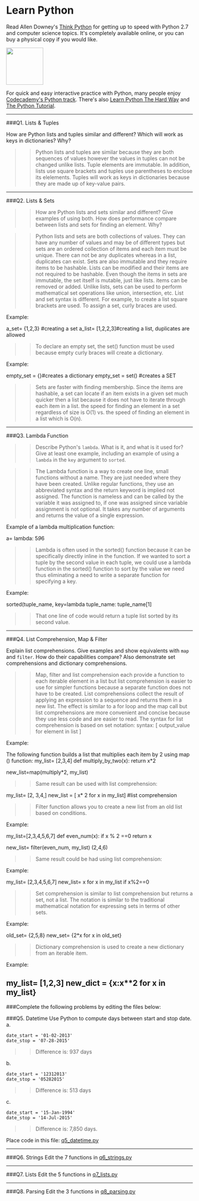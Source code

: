 # Learn Python

Read Allen Downey's [Think Python](http://www.greenteapress.com/thinkpython/) for getting up to speed with Python 2.7 and computer science topics. It's completely available online, or you can buy a physical copy if you would like.

<a href="http://www.greenteapress.com/thinkpython/"><img src="img/think_python.png" style="width: 100px;" target="_blank"></a>

For quick and easy interactive practice with Python, many people enjoy [Codecademy's Python track](http://www.codecademy.com/en/tracks/python). There's also [Learn Python The Hard Way](http://learnpythonthehardway.org/book/) and [The Python Tutorial](https://docs.python.org/2/tutorial/).

---

###Q1. Lists &amp; Tuples

How are Python lists and tuples similar and different? Which will work as keys in dictionaries? Why?

>> Python lists and tuples are similar because they are both sequences of values however the values in tuples can not be changed unlike lists. Tuple elements are immutable. In addition, lists use square brackets and tuples use parentheses to enclose its elelements. Tuples will work as keys in dictionaries because they are made up of key-value pairs.  

---

###Q2. Lists &amp; Sets

>>How are Python lists and sets similar and different? Give examples of using both. How does performance compare between lists and sets for finding an element. Why?

>>Python lists and sets are both collections of values. They can have any number of values and may be of different types but sets are an ordered collection of items and each item must be unique. There can not be any duplicates whereas in a list, duplicates can exist. Sets are also immutable and they require items to be hashable. Lists can be modified and their items are not required to be hashable. Even though the items in sets are immutable, the set itself is mutable, just like lists. items can be removed or added. Unlike lists, sets can be used to perform mathematical set operations like union, intersection, etc. List and set syntax is different. For example, to create a list square brackets are used. To assign a set, curly braces are used. 

Example:

a_set= {1,2,3} #creating a set
a_list= [1,2,2,3]#creating a list, duplicates are allowed

>>To declare an empty set, the set() function must be used because empty curly braces will create a dictionary. 

Example:

empty_set = {}#creates a dictionary
empty_set = set() #creates a SET

>>Sets are faster with finding membership. Since the items are hashable, a set can locate if an item exists in a given set much quicker then a list because it does not have to iterate through each item in a list. the speed for finding an element in a set regardless of size is O(1) vs. the speed of finding an element in a list which is O(n).

---

###Q3. Lambda Function

>>Describe Python's `lambda`. What is it, and what is it used for? Give at least one example, including an example of using a `lambda` in the `key` argument to `sorted`.

>>The Lambda function is a way to create one line, small functions without a name. They are just needed where they have been created. Unlike regular functions, they use an abbreviated syntax and the return keyword is implied not assigned. The function is nameless and can be called by the variable it was assigned to, if one was assigned since variable assignment is not optional. It takes any number of arguments and returns the value of a single expression. 

Example of a lambda multiplication function:

a= lambda: 5*9*6

>>Lambda is often used in the sorted() function because it can be specifically directly inline in the function. If we wanted to sort a tuple by the second value in each tuple, we could use a lambda function in the sorted() function to sort by the value we need thus eliminating a need to write a separate function for specifying a key. 

Example:

sorted(tuple_name, key=lambda tuple_name: tuple_name[1]

>>That one line of code would return a tuple list sorted by its second value. 

---

###Q4. List Comprehension, Map &amp; Filter

Explain list comprehensions. Give examples and show equivalents with `map` and `filter`. How do their capabilities compare? Also demonstrate set comprehensions and dictionary comprehensions.

>> Map, filter and list comprehension each provide a function to each iterable element in a list but list comprehension is easier to use for simpler functions because a separate function does not have to be created. List comprehensions collect the result of applying an expression to a sequence and returns them in a new list. The effect is similar to a for loop and the map call but list comprehensions are more convenient and concise because they use less code and are easier to read.
>>The syntax for list comprehension is based on set notation:
>>syntax: [ output_value for element in list ]

Example:

The following function builds a list that multiplies each item by 2 using map () function:
my_list= [2,3,4]
  def multiply_by_two(x): 
  return x*2

new_list=map(multiply*2, my_list)

>>Same result can be used with list comprehension:

my_list= [2, 3,4,]
new_list = [ x* 2 for x in my_list] #list comprehension

>>Filter function allows you to create a new list from an old list based on conditions. 

Example:

my_list=[2,3,4,5,6,7]
def even_num(x):
  if x % 2 ==0
  return x

new_list= filter(even_num, my_list)
(2,4,6)

>>Same result could be had using list comprehension:

Example:

my_list= [2,3,4,5,6,7]
new_list= x for x in my_list if x%2==0

>>Set comprehension is similar to list comprehension but returns a set, not a list. The notation is similar to the traditional mathematical notation for expressing sets in terms of other sets.

Example:

old_set= {2,5,8}
new_set= {2*x for x in old_set}

>>Dictionary comprehension is used to create a new dictionary from an iterable item.

Example:

my_list= [1,2,3]
new_dict = {x:x**2 for x in my_list}
---

###Complete the following problems by editing the files below:

###Q5. Datetime
Use Python to compute days between start and stop date.   
a.  

```
date_start = '01-02-2013'    
date_stop = '07-28-2015'
```

>> Difference is: 937 days

b.  
```
date_start = '12312013'  
date_stop = '05282015'  
```

>> Difference is: 513 days

c.  
```
date_start = '15-Jan-1994'      
date_stop = '14-Jul-2015'  
```

>> Difference is: 7,850 days.

Place code in this file: [q5_datetime.py](python/q5_datetime.py)

---

###Q6. Strings
Edit the 7 functions in [q6_strings.py](python/q6_strings.py)

---

###Q7. Lists
Edit the 5 functions in [q7_lists.py](python/q7_lists.py)

---

###Q8. Parsing
Edit the 3 functions in [q8_parsing.py](python/q8_parsing.py)





